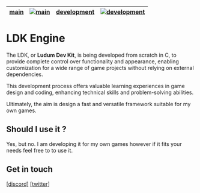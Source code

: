 | [main](https://github.com/marciovmf/ldk/tree/main) | [![main](https://github.com/marciovmf/ldk/actions/workflows/cmake-single-platform.yml/badge.svg)](https://github.com/marciovmf/ldk/actions/workflows/cmake-single-platform.yml) |  [development](https://github.com/marciovmf/ldk/tree/development) | [![development](https://github.com/marciovmf/ldk/actions/workflows/cmake-single-platform.yml/badge.svg?branch=development)](https://github.com/marciovmf/ldk/actions/workflows/cmake-single-platform.yml) | 
|-----|------|-----|-----|


# LDK Engine

The LDK, or **Ludum Dev Kit**, is being developed from scratch in C, to provide complete control over functionality and appearance, enabling customization for a wide range of game projects without relying on external dependencies. 

This development process offers valuable learning experiences in game design and coding, enhancing technical skills and problem-solving abilities. 

Ultimately, the aim is design a fast and versatile framework suitable for my own games.

## Should I use it ?

Yes, but no. I am developing it for my own games however if it fits your needs feel free to to use it.

## Get in touch
[[discord]](https://discord.gg/bA2bBPChFn)
[[twitter]](https://x.com/marciovmf)
